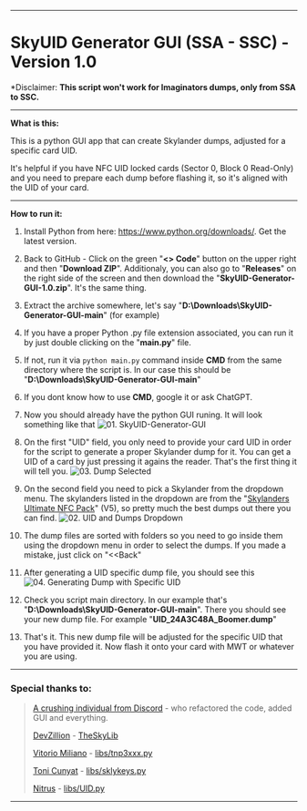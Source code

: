 ----------------------------------------

# SkyUID Generator GUI (SSA - SSC) - Version 1.0


*Disclaimer: **This script won't work for Imaginators dumps, only from SSA to SSC.**

----------------------------------------
**What is this:**

This is a python GUI app that can create Skylander dumps, adjusted for a specific card UID.

It's helpful if you have NFC UID locked cards (Sector 0, Block 0 Read-Only) and you need to prepare each dump before flashing it, so it's aligned with the UID of your card.

----------------------------------------

**How to run it:**

1. Install Python from here: https://www.python.org/downloads/. Get the latest version.

2. Back to GitHub - Click on the green "**<> Code**" button on the upper right and then "**Download ZIP**".
Additionaly, you can also go to "**Releases**" on the right side of the screen and then download the "**SkyUID-Generator-GUI-1.0.zip**".
It's the same thing.

3. Extract the archive somewhere, let's say "**D:\Downloads\SkyUID-Generator-GUI-main**" (for example)
   
4. If you have a proper Python .py file extension associated, you can run it by just double clicking on the "**main.py**" file.
  
5. If not, run it via `python main.py` command inside **CMD** from the same directory where the script is. In our case this should be "**D:\Downloads\SkyUID-Generator-GUI-main**"

6. If you dont know how to use **CMD**, google it or ask ChatGPT.

7. Now you should already have the python GUI runing. It will look something like that
![01. SkyUID-Generator-GUI](https://raw.githubusercontent.com/t3hsuppli3r/SkyUID-Generator-GUI/main/img/01.%20SkyUID-Generator-GUI.jpg)

8. On the first "UID" field, you only need to provide your card UID in order for the script to generate a proper Skylander dump for it.
You can get a UID of a card by just pressing it agains the reader. That's the first thing it will tell you.
![03. Dump Selected](https://raw.githubusercontent.com/t3hsuppli3r/SkyUID-Generator-GUI/main/img/03.%20Dump%20Selected.jpg)

9. On the second field you need to pick a Skylander from the dropdown menu. The skylanders listed in the dropdown are from the "[Skylanders Ultimate NFC Pack](https://docs.google.com/document/d/1M3CXm2UcXLo1kuhYmAAtitfPJUJoyL47Ey95BYIt-Z0/edit?usp=sharing)" (V5), so pretty much the best dumps out there you can find.
![02. UID and Dumps Dropdown](https://raw.githubusercontent.com/t3hsuppli3r/SkyUID-Generator-GUI/main/img/02.%20UID%20and%20Dumps%20Dropdown.jpg)

10. The dump files are sorted with folders so you need to go inside them using the dropdown menu in order to select the dumps. If you made a mistake, just click on "<<Back"

11. After generating a UID specific dump file, you should see this 
![04. Generating Dump with Specific UID](https://raw.githubusercontent.com/t3hsuppli3r/SkyUID-Generator-GUI/main/img/04.%20Generating%20Dump%20with%20Specific%20UID.jpg)

12. Check you script main directory. In our example that's "**D:\Downloads\SkyUID-Generator-GUI-main**". There you should see your new dump file. For example "**UID_24A3C48A_Boomer.dump**"

13. That's it. This new dump file will be adjusted for the specific UID that you have provided it. Now flash it onto your card with MWT or whatever you are using.
----------------------------------------

### Special thanks to:

>[A crushing individual from Discord]() - who refactored the code, added GUI and everything.
>
>[DevZillion](https://github.com/DevZillion) - [TheSkyLib](https://github.com/DevZillion/TheSkyLib)
>
>[Vitorio Miliano]() - [libs/tnp3xxx.py](https://github.com/DevZillion/TheSkyLib/blob/main/libs/tnp3xxx.py)
>
>[Toni Cunyat](https://github.com/elbuit) - [libs/sklykeys.py](https://github.com/DevZillion/TheSkyLib/blob/main/libs/sklykeys.py)
>
>[Nitrus](https://github.com/Nitrus) - [libs/UID.py](https://github.com/DevZillion/TheSkyLib/blob/main/libs/UID.py)

----------------------------------------
